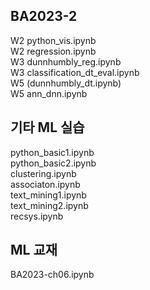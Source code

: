 ## BA2023-2
W2 python_vis.ipynb   
W2 regression.ipynb    
W3 dunnhumbly_reg.ipynb  
W3 classification_dt_eval.ipynb     
W5 (dunnhumbly_dt.ipynb)  
W5 ann_dnn.ipynb    

## 기타 ML 실습 
python_basic1.ipynb  
python_basic2.ipynb  
clustering.ipynb   
associaton.ipynb      
text_mining1.ipynb    
text_mining2.ipynb    
recsys.ipynb    

## ML 교재  
BA2023-ch06.ipynb
